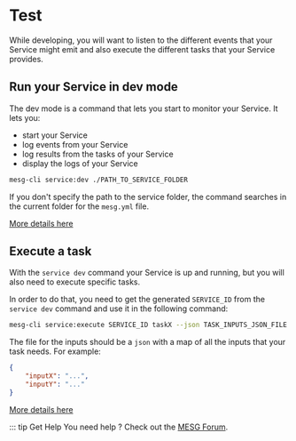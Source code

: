 # Test

While developing, you will want to listen to the different events that your Service might emit and also execute the different tasks that your Service provides.

## Run your Service in dev mode

The dev mode is a command that lets you start to monitor your Service. It lets you:
- start your Service
- log events from your Service
- log results from the tasks of your Service
- display the logs of your Service

```bash
mesg-cli service:dev ./PATH_TO_SERVICE_FOLDER
```

If you don't specify the path to the service folder, the command searches in the current folder for the `mesg.yml` file.

[More details here](/cli/mesg-core_service_dev.md)

## Execute a task

With the `service dev` command your Service is up and running, but you will also need to execute specific tasks.

In order to do that, you need to get the generated `SERVICE_ID` from the `service dev` command and use it in the following command:

```bash
mesg-cli service:execute SERVICE_ID taskX --json TASK_INPUTS_JSON_FILE
```

The file for the inputs should be a `json` with a map of all the inputs that your task needs. For example:

```json
{
    "inputX": "...",
    "inputY": "..."
}
```

[More details here](/cli/mesg-core_service_execute.md)

::: tip Get Help
You need help ? Check out the <a href="https://forum.mesg.com" target="_blank">MESG Forum</a>.
